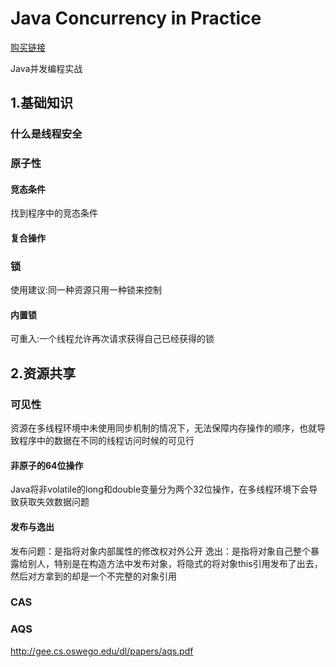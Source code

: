 Java Concurrency in Practice
===============================

[购买链接](http://item.jd.com/10922250.html)

Java并发编程实战

## 1.基础知识
### 什么是线程安全
### 原子性
#### 竞态条件
找到程序中的竞态条件
#### 复合操作
### 锁
使用建议:同一种资源只用一种锁来控制
#### 内置锁
可重入:一个线程允许再次请求获得自己已经获得的锁
## 2.资源共享

### 可见性
资源在多线程环境中未使用同步机制的情况下，无法保障内存操作的顺序，也就导致程序中的数据在不同的线程访问时候的可见行
#### 非原子的64位操作
Java将非volatile的long和double变量分为两个32位操作，在多线程环境下会导致获取失效数据问题

#### 发布与逸出
发布问题：是指将对象内部属性的修改权对外公开
逸出：是指将对象自己整个暴露给别人，特别是在构造方法中发布对象，将隐式的将对象this引用发布了出去，然后对方拿到的却是一个不完整的对象引用

### CAS

### AQS
http://gee.cs.oswego.edu/dl/papers/aqs.pdf
